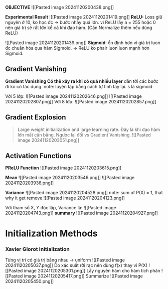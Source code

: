 **OBJECTIVE**
![[Pasted image 20241120200438.png]]

**Experimental Result**
![[Pasted image 20241120201419.png]]
**ReLU:** Loss giữ nguyên ở 10, ko học đc -> bước nhảy quá lớn. vì ReLU lấy a = 255 hoặc 0 nên giá trị sẽ rất lớn kể cả khi đạo hàm.
(Cần Normalize thêm nếu dùng ReLU)

![[Pasted image 20241120201439.png]]
**Sigmoid**: ổn định hơn vì giá trị luon đc chuẩn hóa qua hàm Sigmoid.
-> ReLU ko phair luon luon mạnh hơn Sigmoid.

## Gradient Vanishing

**Gradient Vanishing Có thể xảy ra khi có quá nhiều layer** dẫn tới các bước đi ko có tác dụng.
note: luyện tập bằng cách tự tính tay lại. s là sigmoid 

Với 5 lớp:
![[Pasted image 20241120202646.png]]
![[Pasted image 20241120202807.png]]
Với 8 lớp:
![[Pasted image 20241120202857.png]]

## Gradient Explosion
>Large weight initialization and large learning rate. Đây là khi đạo hàm lớn mất cân bằng. Ngược lại đối vs Gradient Vanishing.
![[Pasted image 20241120203051.png]]

## Activation Functions
**PReLU Function**
![[Pasted image 20241120203615.png]]

**Mean**
![[Pasted image 20241120203546.png]]
![[Pasted image 20241120203936.png]]

**Variance**
![[Pasted image 20241120204528.png]]
note: sum of P(X) = 1, that why it get remove
![[Pasted image 20241120204123.png]]

Với tham số X, Y độc lập, Variance là:
![[Pasted image 20241120204743.png]]
**summary**
![[Pasted image 20241120204927.png]]

# Initialization Methods
### Xavier Glorot Initialization

Từng vị trí có giá trị bằng nhau -> uniform
![[Pasted image 20241120205037.png]]
Do xác suất rời rạc nên dùng f(x) thay vì P(X)
![[Pasted image 20241120205301.png]]
Lấy nguyên hàm cho hàm tích phân
![[Pasted image 20241120205417.png]]
Summarize
![[Pasted image 20241120205450.png]]

